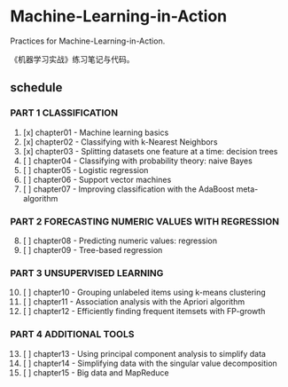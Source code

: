 # Machine-Learning-in-Action
Practices for Machine-Learning-in-Action.

《机器学习实战》练习笔记与代码。

## schedule
### PART 1 CLASSIFICATION
1. [x] chapter01 - Machine learning basics
2. [x] chapter02 - Classifying with k-Nearest Neighbors
3. [x] chapter03 - Splitting datasets one feature at a time: decision trees
4. [ ] chapter04 - Classifying with probability theory: naive Bayes
5. [ ] chapter05 - Logistic regression
6. [ ] chapter06 - Support vector machines
7. [ ] chapter07 - Improving classification with the AdaBoost meta-algorithm

### PART 2 FORECASTING NUMERIC VALUES WITH REGRESSION
8. [ ] chapter08 - Predicting numeric values: regression
9. [ ] chapter09 - Tree-based regression

### PART 3 UNSUPERVISED LEARNING
10. [ ] chapter10 - Grouping unlabeled items using k-means clustering
11. [ ] chapter11 - Association analysis with the Apriori algorithm
12. [ ] chapter12 - Efficiently finding frequent itemsets with FP-growth

### PART 4 ADDITIONAL TOOLS
13. [ ] chapter13 - Using principal component analysis to simplify data
14. [ ] chapter14 - Simplifying data with the singular value decomposition
15. [ ] chapter15 - Big data and MapReduce
